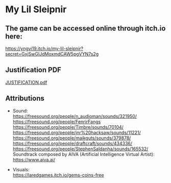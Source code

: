 # My Lil Sleipnir

## The game can be accessed online through itch.io here:  
https://yngvi19.itch.io/my-lil-sleipnir?secret=GxjSwGIJdMoxmdCAW5pgVYN7s2g  

## Justification PDF
[JUSTIFICATION.pdf](https://github.com/DonNinja/my-lil-sleipnir/files/7694410/JUSTIFICATION.pdf)  

## Attributions
- Sound:  
https://freesound.org/people/n_audioman/sounds/321950/   
https://freesound.org/people/FenrirFangs  
https://freesound.org/people/Timbre/sounds/70104/   
https://freesound.org/people/jnr%20hacksaw/sounds/11221/   
https://freesound.org/people/maikguts/sounds/379878/   
https://freesound.org/people/draftcraft/sounds/434336/   
https://freesound.org/people/StephenSaldanha/sounds/165532/  
Soundtrack composed by AIVA (Artificial Intelligence Virtual Artist):  
https://www.aiva.ai/

- Visuals:  
https://laredgames.itch.io/gems-coins-free
